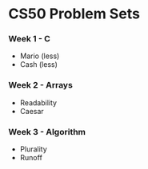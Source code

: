 # CS50 Problem Sets

### Week 1  - C
* Mario (less)
* Cash (less)

### Week 2  - Arrays
* Readability
* Caesar

### Week 3  - Algorithm
* Plurality
* Runoff